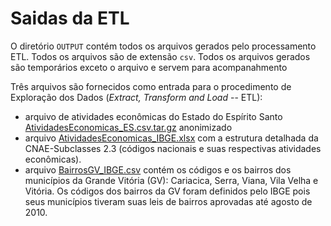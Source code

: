 # Saidas da ETL

O diretório `OUTPUT` contém todos os arquivos gerados pelo processamento ETL. Todos os arquivos são de extensão `csv`.
Todos os arquivos gerados são temporários exceto o arquivo e servem para acompanahmento

Três arquivos são fornecidos como entrada para o procedimento de Exploração dos Dados (*Extract, Transform and Load* -- ETL):
- arquivo de atividades econômicas do Estado do Espírito Santo [AtividadesEconomicas_ES.csv.tar.gz](https://github.com/LabPEC/ProjetoAnaliseDados/blob/main/01ETL/INPUT/AtividadesEconomicas_ES.csv.tar.gz) anonimizado
- arquivo [AtividadesEconomicas_IBGE.xlsx](https://github.com/LabPEC/ProjetoAnaliseDados/blob/main/01ETL/INPUT/AtividadesEconomicas_IBGE.xlsx) com a estrutura detalhada da CNAE-Subclasses 2.3 (códigos nacionais e suas respectivas atividades econômicas).
- arquivo [BairrosGV_IBGE.csv](https://github.com/LabPEC/ProjetoAnaliseDados/blob/main/01ETL/INPUT/BairrosGV_IBGE.csv) contém os códigos e os bairros dos municípios da Grande Vitória (GV): Cariacica, Serra, Viana, Vila Velha e Vitória. Os códigos dos bairros da GV foram definidos pelo IBGE pois seus municípios tiveram suas leis de bairros aprovadas até agosto de 2010.

